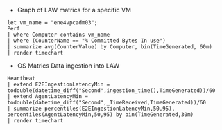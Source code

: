* Graph of LAW matrics for a specific VM 

```
let vm_name = "ene4vpcadm03";
Perf 
| where Computer contains vm_name 
| where (CounterName == "% Committed Bytes In use") 
| summarize avg(CounterValue) by Computer, bin(TimeGenerated, 60m) 
| render timechart
```

* OS Matrics Data ingestion into LAW

```
Heartbeat
| extend E2EIngestionLatencyMin = todouble(datetime_diff("Second",ingestion_time(),TimeGenerated))/60
| extend AgentLatencyMin = todouble(datetime_diff("Second",_TimeReceived,TimeGenerated))/60
| summarize percentiles(E2EIngestionLatencyMin,50,95), percentiles(AgentLatencyMin,50,95) by bin(TimeGenerated,30m)
| render timechart
```
